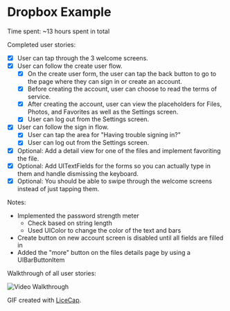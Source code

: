 # Dropbox Example

Time spent: ~13 hours spent in total

Completed user stories:

 * [x] User can tap through the 3 welcome screens.
 * [x] User can follow the create user flow.
   * [x] On the create user form, the user can tap the back button to go to the page where they can sign in or create an account.
   * [x] Before creating the account, user can choose to read the terms of service.
   * [x] After creating the account, user can view the placeholders for Files, Photos, and Favorites as well as the Settings screen.
   * [x] User can log out from the Settings screen.
 * [x] User can follow the sign in flow.
   * [x] User can tap the area for "Having trouble signing in?"
   * [x] User can log out from the Settings screen.
 * [x] Optional: Add a detail view for one of the files and implement favoriting the file.
 * [x] Optional: Add UITextFields for the forms so you can actually type in them and handle dismissing the keyboard.
 * [x] Optional: You should be able to swipe through the welcome screens instead of just tapping them.
 
Notes:

* Implemented the password strength meter 
  * Check based on string length
  * Used UIColor to change the color of the text and bars
* Create button on new account screen is disabled until all fields are filled in
* Added the "more" button on the files details page by using a UIBarButtonItem

Walkthrough of all user stories:

![Video Walkthrough](dropbox.gif)

GIF created with [LiceCap](http://www.cockos.com/licecap/).
